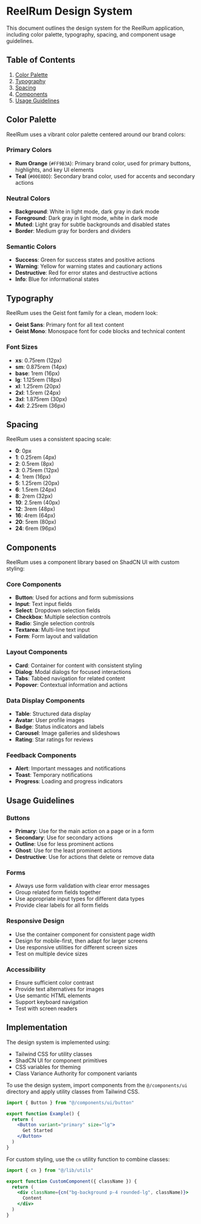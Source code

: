 # ReelRum Design System

This document outlines the design system for the ReelRum application, including color palette, typography, spacing, and component usage guidelines.

## Table of Contents

1. [Color Palette](#color-palette)
2. [Typography](#typography)
3. [Spacing](#spacing)
4. [Components](#components)
5. [Usage Guidelines](#usage-guidelines)

## Color Palette

ReelRum uses a vibrant color palette centered around our brand colors:

### Primary Colors

- **Rum Orange** (`#FF9B3A`): Primary brand color, used for primary buttons, highlights, and key UI elements
- **Teal** (`#00E8DD`): Secondary brand color, used for accents and secondary actions

### Neutral Colors

- **Background**: White in light mode, dark gray in dark mode
- **Foreground**: Dark gray in light mode, white in dark mode
- **Muted**: Light gray for subtle backgrounds and disabled states
- **Border**: Medium gray for borders and dividers

### Semantic Colors

- **Success**: Green for success states and positive actions
- **Warning**: Yellow for warning states and cautionary actions
- **Destructive**: Red for error states and destructive actions
- **Info**: Blue for informational states

## Typography

ReelRum uses the Geist font family for a clean, modern look:

- **Geist Sans**: Primary font for all text content
- **Geist Mono**: Monospace font for code blocks and technical content

### Font Sizes

- **xs**: 0.75rem (12px)
- **sm**: 0.875rem (14px)
- **base**: 1rem (16px)
- **lg**: 1.125rem (18px)
- **xl**: 1.25rem (20px)
- **2xl**: 1.5rem (24px)
- **3xl**: 1.875rem (30px)
- **4xl**: 2.25rem (36px)

## Spacing

ReelRum uses a consistent spacing scale:

- **0**: 0px
- **1**: 0.25rem (4px)
- **2**: 0.5rem (8px)
- **3**: 0.75rem (12px)
- **4**: 1rem (16px)
- **5**: 1.25rem (20px)
- **6**: 1.5rem (24px)
- **8**: 2rem (32px)
- **10**: 2.5rem (40px)
- **12**: 3rem (48px)
- **16**: 4rem (64px)
- **20**: 5rem (80px)
- **24**: 6rem (96px)

## Components

ReelRum uses a component library based on ShadCN UI with custom styling:

### Core Components

- **Button**: Used for actions and form submissions
- **Input**: Text input fields
- **Select**: Dropdown selection fields
- **Checkbox**: Multiple selection controls
- **Radio**: Single selection controls
- **Textarea**: Multi-line text input
- **Form**: Form layout and validation

### Layout Components

- **Card**: Container for content with consistent styling
- **Dialog**: Modal dialogs for focused interactions
- **Tabs**: Tabbed navigation for related content
- **Popover**: Contextual information and actions

### Data Display Components

- **Table**: Structured data display
- **Avatar**: User profile images
- **Badge**: Status indicators and labels
- **Carousel**: Image galleries and slideshows
- **Rating**: Star ratings for reviews

### Feedback Components

- **Alert**: Important messages and notifications
- **Toast**: Temporary notifications
- **Progress**: Loading and progress indicators

## Usage Guidelines

### Buttons

- **Primary**: Use for the main action on a page or in a form
- **Secondary**: Use for secondary actions
- **Outline**: Use for less prominent actions
- **Ghost**: Use for the least prominent actions
- **Destructive**: Use for actions that delete or remove data

### Forms

- Always use form validation with clear error messages
- Group related form fields together
- Use appropriate input types for different data types
- Provide clear labels for all form fields

### Responsive Design

- Use the container component for consistent page width
- Design for mobile-first, then adapt for larger screens
- Use responsive utilities for different screen sizes
- Test on multiple device sizes

### Accessibility

- Ensure sufficient color contrast
- Provide text alternatives for images
- Use semantic HTML elements
- Support keyboard navigation
- Test with screen readers

## Implementation

The design system is implemented using:

- Tailwind CSS for utility classes
- ShadCN UI for component primitives
- CSS variables for theming
- Class Variance Authority for component variants

To use the design system, import components from the `@/components/ui` directory and apply utility classes from Tailwind CSS.

```jsx
import { Button } from "@/components/ui/button"

export function Example() {
  return (
    <Button variant="primary" size="lg">
      Get Started
    </Button>
  )
}
```

For custom styling, use the `cn` utility function to combine classes:

```jsx
import { cn } from "@/lib/utils"

export function CustomComponent({ className }) {
  return (
    <div className={cn("bg-background p-4 rounded-lg", className)}>
      Content
    </div>
  )
}
```
